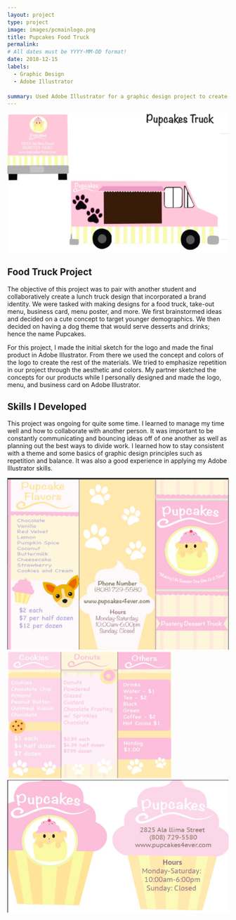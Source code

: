 ```yaml
---
layout: project
type: project
image: images/pcmainlogo.png
title: Pupcakes Food Truck
permalink: 
# All dates must be YYYY-MM-DD format!
date: 2018-12-15
labels:
  - Graphic Design
  - Adobe Illustrator 

summary: Used Adobe Illustrator for a graphic design project to create and design the concept for a fictional food truck business 
---
```


<img class="ui large image" src="../images/pctruck.png">

## Food Truck Project 
The objective of this project was to pair with another student and collaboratively create a lunch truck design that incorporated a brand identity. We were tasked with making designs for a food truck, take-out menu, business card, menu poster, and more. We first brainstormed ideas and decided on a cute concept to target younger demographics. We then decided on having a dog theme that would serve desserts and drinks; hence the name Pupcakes. 

For this project, I made the initial sketch for the logo and made the final product in Adobe Illustrator. From there we used the concept and colors of the logo to create the rest of the materials. We tried to emphasize repetition in our project through the aesthetic and colors. My partner sketched the concepts for our products while I personally designed and made the logo, menu, and business card on Adobe Illustrator. 

## Skills I Developed

This project was ongoing for quite some time. I learned to manage my time well and how to collaborate with another person. It was important to be constantly communicating and bouncing ideas off of one another as well as planning out the best ways to divide work. I learned how to stay consistent with a theme and some basics of graphic design principles such as repetition and balance. It was also a good experience in applying my Adobe Illustrator skills. 

<img class="ui medium left floated rounded image" src="../images/pcmenu.png">

<img class="ui medium right floated rounded image" src="../images/pcmenu2.png">

<img class="ui medium" src="../images/pccard.png">
